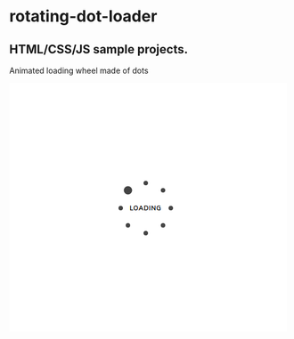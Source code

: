 # rotating-dot-loader

## HTML/CSS/JS sample projects.

Animated loading wheel made of dots

![alt text](https://github.com/devjpsmith/rotating-dot-loader/blob/master/screen.gif)